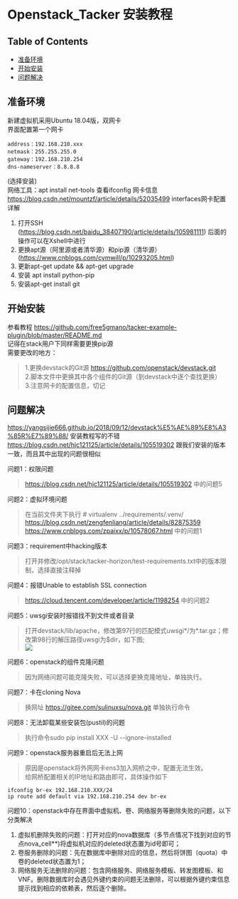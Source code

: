 # Openstack_Tacker 安装教程

## Table of Contents
- [准备环境](#准备环境)
- [开始安装](#开始安装)
- [问题解决](#问题解决)

## 准备环境
新建虚拟机采用Ubuntu 18.04版，双网卡<br> 
界面配置第一个网卡 
```
address：192.168.210.xxx
netmask：255.255.255.0
gateway：192.168.210.254 
dns-nameserver：8.8.8.8 
```
(选择安装)<br>
网络工具：apt install net-tools 查看ifconfig 网卡信息<br>
https://blog.csdn.net/mountzf/article/details/52035499  interfaces网卡配置详解<br>

1. 打开SSH (https://blog.csdn.net/baidu_38407190/article/details/105981111)  后面的操作可以在Xshell中进行<br>
2. 更换apt源（阿里源或者清华源）和pip源（清华源）(https://www.cnblogs.com/cymwill/p/10293205.html)<br>
3. 更新apt-get update && apt-get upgrade <br>
4. 安装 apt install python-pip <br>
5. 安装apt-get install git <br>

## 开始安装
参看教程 https://github.com/free5gmano/tacker-example-plugin/blob/master/README.md <br>
记得在stack用户下同样需要更换pip源 <br>
需要更改的地方：<br>
>1.更换devstack的Git源 https://github.com/openstack/devstack.git <br>
>2.脚本文件中更换其中各个组件的Git源（到devstack中逐个查找更换）<br>
>3.注意网卡的配置信息，切记<br>
## 问题解决
https://yangsijie666.github.io/2018/09/12/devstack%E5%AE%89%E8%A3%85R%E7%89%88/  安装教程写的不错<br>
https://blog.csdn.net/hjc121125/article/details/105519302 跟我们安装的版本一致，而且其中出现的问题很相似<br>

问题1：权限问题 <br>
>https://blog.csdn.net/hjc121125/article/details/105519302 中的问题5 <br>

问题2：虚拟环境问题<br>
>在当前文件夹下执行 # virtualenv ../requirements/.venv/<br>
>https://blog.csdn.net/zengfenliang/article/details/82875359 <br>
>https://www.cnblogs.com/zpaixx/p/10578067.html 中的问题1 <br>

问题3：requirement中hacking版本<br>
>打开并修改/opt/stack/tacker-horizon/test-requirements.txt中的版本限制，选择直接注释掉<br>

问题4：报错Unable to establish SSL connection<br>
>https://cloud.tencent.com/developer/article/1198254 中的问题2<br>

问题5：uwsgi安装时报错找不到文件或者目录<br>
>打开devstack/lib/apache，修改第97行的匹配模式uwsgi*/为*.tar.gz；修改第98行的解压路径uwsgi为$dir，如下图;<br>
![](https://github.com/meetRight/Pictures/blob/master/tacker1.png)

问题6：openstack的组件克隆问题<br>
>因为网络问题可能克隆失败，可以选择更换克隆地址，单独执行。<br>

问题7：卡在cloning Nova<br>
>换网址 https://gitee.com/sulinuxsu/nova.git 单独执行命令<br>

问题8：无法卸载某些安装包(pustil)的问题<br>
>执行命令sudo pip install XXX -U --ignore-installed<br>

问题9：openstack服务器重启后无法上网<br>
>原因是openstack将外网网卡ens3加入网桥之中，配置无法生效。<br>
>给网桥配置相关的IP地址和路由即可，具体操作如下<br>
```
ifconfig br-ex 192.168.210.XXX/24
ip route add default via 192.168.210.254 dev br-ex
```

问题10：openstack中存在界面中虚拟机、卷、网络服务等删除失败的问题，以下分类解决<br>

1. 虚拟机删除失败的问题：打开对应的nova数据库（多节点情况下找到对应的节点nova_cell**)将虚拟机对应的deleted状态置为id号即可；<br>
2. 卷服务删除的问题：先在数据库中删除对应的信息，然后将饼图（quota）中卷的deleted状态置为1；<br>
3. 网络服务无法删除的问题：包含网络服务、网络服务模板、转发图模板、和VNF。删除数据库时会遇见外键约束的问题无法删除，可以根据外键约束信息提示找到相应的依赖表，然后逐个删除。<br>


